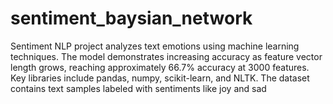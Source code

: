 # sentiment_baysian_network
Sentiment NLP project analyzes text emotions using machine learning techniques. The model demonstrates increasing accuracy as feature vector length grows, reaching approximately 66.7% accuracy at 3000 features. Key libraries include pandas, numpy, scikit-learn, and NLTK. The dataset contains text samples labeled with sentiments like joy and sad
